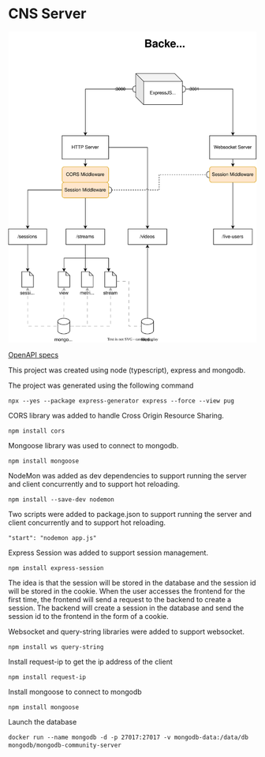 # CNS Server

![architecture](docs/backend.svg)

[OpenAPI specs](docs/openapi.yaml)

This project was created using node (typescript), express and mongodb.

The project was generated using the following command
```
npx --yes --package express-generator express --force --view pug
```

CORS library was added to handle Cross Origin Resource Sharing.
```
npm install cors
```

Mongoose library was used to connect to mongodb.
```
npm install mongoose
```

NodeMon was added as dev dependencies to support running the server and client concurrently and to support hot reloading.
```
npm install --save-dev nodemon
```

Two scripts were added to package.json to support running the server and client concurrently and to support hot reloading.
```
"start": "nodemon app.js"
```

Express Session was added to support session management.
```
npm install express-session
```
The idea is that the session will be stored in the database and the session id will be stored in the cookie.
When the user accesses the frontend for the first time, the frontend will send a request to the backend to create a session.
The backend will create a session in the database and send the session id to the frontend in the form of a cookie.

Websocket and query-string libraries were added to support websocket.
```
npm install ws query-string
```

Install request-ip to get the ip address of the client
```
npm install request-ip
```

Install mongoose to connect to mongodb
```
npm install mongoose
```

Launch the database
```
docker run --name mongodb -d -p 27017:27017 -v mongodb-data:/data/db mongodb/mongodb-community-server
```
